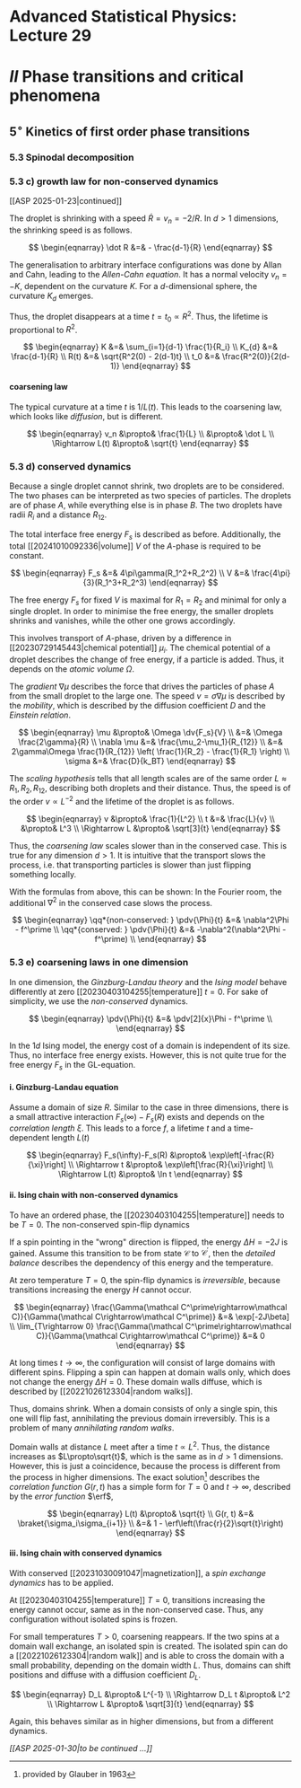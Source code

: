 # Advanced Statistical Physics: Lecture 29
# $II$ Phase transitions and critical phenomena
## $5^\circ$ Kinetics of first order phase transitions
### 5.3 Spinodal decomposition
### 5.3 c) growth law for non-conserved dynamics
[[ASP 2025-01-23|continued]]

The droplet is shrinking with a speed $\dot R=v_n = -2/R$. In $d>1$ dimensions, the shrinking speed is as follows.

$$
\begin{eqnarray}
    \dot R &=& - \frac{d-1}{R}
\end{eqnarray}
$$

The generalisation to arbitrary interface configurations was done by Allan and Cahn, leading to the *Allen-Cahn equation*. It has a normal velocity $v_n=-K$, dependent on the curvature $K$. For a $d$-dimensional sphere, the curvature $K_d$ emerges.

Thus, the droplet disappears at a time $t=t_0\propto R^2$. Thus, the lifetime is proportional to $R^2$.

$$
\begin{eqnarray}
    K &=& \sum_{i=1}{d-1} \frac{1}{R_i} \\
    K_{d} &=& \frac{d-1}{R} \\
    R(t) &=& \sqrt{R^2(0) - 2(d-1)t} \\
    t_0 &=& \frac{R^2(0)}{2(d-1)}
\end{eqnarray}
$$
#### coarsening law
The typical curvature at a time $t$ is $1/L(t)$. This leads to the coarsening law, which looks like *diffusion*, but is different.

$$
\begin{eqnarray}
    v_n &\propto& \frac{1}{L} \\
        &\propto& \dot L \\
    \Rightarrow
    L(t) &\propto& \sqrt{t}
\end{eqnarray}
$$
### 5.3 d) conserved dynamics
Because a single droplet cannot shrink, two droplets are to be considered. The two phases can be interpreted as two species of particles. The droplets are of phase $A$, while everything else is in phase $B$. The two droplets have radii $R_i$ and a distance $R_{12}$.

The total interface free energy $F_s$ is described as before. Additionally, the total [[20241010092336|volume]] $V$ of the $A$-phase is required to be constant.

$$
\begin{eqnarray}
    F_s &=& 4\pi\gamma(R_1^2+R_2^2) \\
    V &=& \frac{4\pi}{3}(R_1^3+R_2^3)
\end{eqnarray}
$$

The free energy $F_s$ for fixed $V$ is maximal for $R_1=R_2$ and minimal for only a single droplet. In order to minimise the free energy, the smaller droplets shrinks and vanishes, while the other one grows accordingly.

This involves transport of $A$-phase, driven by a difference in [[20230729145443|chemical potential]] $\mu_i$. The chemical potential of a droplet describes the change of free energy, if a particle is added. Thus, it depends on the *atomic volume* $\Omega$.

The *gradient* $\nabla \mu$ describes the force that drives the particles of phase $A$ from the small droplet to the large one. The speed $v=\sigma\nabla\mu$ is described by the *mobility*, which is described by the diffusion coefficient $D$ and the *Einstein relation*.

$$
\begin{eqnarray}
    \mu &\propto& \Omega \dv{F_s}{V} \\
        &=& \Omega \frac{2\gamma}{R} \\
    \nabla \mu &=& \frac{\mu_2-\mu_1}{R_{12}} \\
        &=& 2\gamma\Omega \frac{1}{R_{12}}
            \left(
                \frac{1}{R_2} - \frac{1}{R_1}
            \right) \\
    \sigma &=& \frac{D}{k_BT}
\end{eqnarray}
$$

The *scaling hypothesis* tells that all length scales are of the same order $L\approx R_1, R_2, R_{12}$, describing both droplets and their distance. Thus, the speed is of the order $v\propto L^{-2}$ and the lifetime of the droplet is as follows.

$$
\begin{eqnarray}
    v
        &\propto&
            \frac{1}{L^2} \\
    t
        &=&
            \frac{L}{v} \\
        &\propto& L^3 \\
    \Rightarrow
    L &\propto& \sqrt[3]{t}
\end{eqnarray}
$$

Thus, the *coarsening law* scales slower than in the conserved case. This is true for any dimension $d>1$. It is intuitive that the transport slows the process, i.e. that transporting particles is slower than just flipping something locally.

With the formulas from above, this can be shown: In the Fourier room, the additional $\nabla^2$ in the conserved case slows the process.

$$
\begin{eqnarray}
    \qq*{non-conserved: } \pdv{\Phi}{t}
        &=& \nabla^2\Phi - f^\prime \\
    \qq*{conserved: } \pdv{\Phi}{t}
        &=& -\nabla^2(\nabla^2\Phi - f^\prime) \\
\end{eqnarray}
$$

### 5.3 e) coarsening laws in one dimension
In one dimension, the *Ginzburg-Landau theory* and the *Ising model* behave differently at zero [[20230403104255|temperature]] $t=0$. For sake of simplicity, we use the *non-conserved* dynamics.

$$
\begin{eqnarray}
\pdv{\Phi}{t}
        &=& \pdv[2]{x}\Phi - f^\prime \\
\end{eqnarray}
$$

In the $1d$ Ising model, the energy cost of a domain is independent of its size. Thus, no interface free energy exists. However, this is not quite true for the free energy $F_s$ in the GL-equation.

#### i. Ginzburg-Landau equation
Assume a domain of size $R$. Similar to the case in three dimensions, there is a small attractive interaction $F_s(\infty)-F_s(R)$ exists and depends on the *correlation length* $\xi$. This leads to a force $f$, a lifetime $t$ and a time-dependent length $L(t)$

$$
\begin{eqnarray}
    F_s(\infty)-F_s(R)
        &\propto&
            \exp\left[-\frac{R}{\xi}\right] \\
    \Rightarrow
    t &\propto&
            \exp\left[\frac{R}{\xi}\right] \\
    \Rightarrow
    L(t) &\propto& \ln t
\end{eqnarray}
$$

#### ii. Ising chain with non-conserved dynamics
To have an ordered phase, the [[20230403104255|temperature]] needs to be $T=0$. The non-conserved spin-flip dynamics

If a spin pointing in the "wrong" direction is flipped, the energy $\Delta H=-2J$ is gained. Assume this transition to be from state $\mathcal C$ to $\mathcal C^\prime$, then the *detailed balance* describes the dependency of this energy and the temperature.

At zero temperature $T=0$, the spin-flip dynamics is *irreversible*, because transitions increasing the energy $H$ cannot occur.

$$
\begin{eqnarray}
    \frac{\Gamma(\mathcal C^\prime\rightarrow\mathcal C)}{\Gamma(\mathcal C\rightarrow\mathcal C^\prime)}
        &=& \exp[-2J\beta] \\
    \lim_{T\rightarrow 0} \frac{\Gamma(\mathcal C^\prime\rightarrow\mathcal C)}{\Gamma(\mathcal C\rightarrow\mathcal C^\prime)}
        &=& 0
\end{eqnarray}
$$

At long times $t\rightarrow\infty$, the configuration will consist of large domains with different spins. Flipping a spin can happen at domain walls only, which does not change the energy $\Delta H=0$. These domain walls diffuse, which is described by [[20221026123304|random walks]].

Thus, domains shrink. When a domain consists of only a single spin, this one will flip fast, annihilating the previous domain irreversibly. This is a problem of many *annihilating random walks*.

Domain walls at distance $L$ meet after a time $t\propto L^2$. Thus, the distance increases as $L\propto\sqrt{t}$, which is the same as in $d>1$ dimensions. However, this is just a coincidence, because the process is different from the process in higher dimensions. The exact solution[^1] describes the *correlation function* $G(r, t)$ has a simple form for $T=0$ and $t\rightarrow\infty$, described by the *error function* $\erf$,

[^1]: provided by Glauber in 1963

$$
\begin{eqnarray}
    L(t) &\propto& \sqrt{t} \\
    G(r, t) &=& \braket{\sigma_i\sigma_{i+1}} \\
        &=& 1 - \erf\left(\frac{r}{2}\sqrt{t}\right)
\end{eqnarray}
$$

#### iii. Ising chain with conserved dynamics
With conserved [[20231030091047|magnetization]], a *spin exchange dynamics* has to be applied.

At [[20230403104255|temperature]] $T=0$, transitions increasing the energy cannot occur, same as in the non-conserved case. Thus, any configuration without isolated spins is frozen.

For small temperatures $T>0$, coarsening reappears. If the two spins at a domain wall exchange, an isolated spin is created. The isolated spin can do a [[20221026123304|random walk]] and is able to cross the domain with a small probability, depending on the domain width $L$. Thus, domains can shift positions and diffuse with a diffusion coefficient $D_L$.

$$
\begin{eqnarray}
    D_L &\propto& L^{-1} \\
    \Rightarrow
    D_L t &\propto& L^2 \\
    \Rightarrow
    L &\propto& \sqrt[3]{t}
\end{eqnarray}
$$

Again, this behaves similar as in higher dimensions, but from a different dynamics.

*[[ASP 2025-01-30|to be continued ...]]*